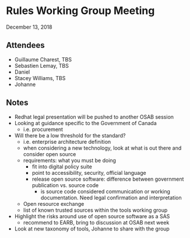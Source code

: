# Rules Working Group Meeting

December 13, 2018

## Attendees

* Guillaume Charest, TBS
* Sebastien Lemay, TBS
* Daniel
* Stacey Williams, TBS
* Johanne

## Notes

* Redhat legal presentation will be pushed to another OSAB session
* Looking at guidance specific to the Government of Canada
  * i.e. procurement
* Will there be a low threshold for the standard?
  * i.e. enterprise architecture definition
  * when considering a new technology, look at what is out there and consider open source
  * requirements: what you must be doing
    * fit into digital policy suite
    * point to accessibility, security, official language
    * release open source software: difference between government publication vs. source code
      * is source code considered communication or working documentation. Need legal confirmation and interpretation
  * Open resource exchange
  * list of known trusted sources within the tools working group
* Highlight the risks around use of open source software as a SAS
  * recommend to EARB, bring to discussion at OSAB next week
* Look at new taxonomy of tools, Johanne to share with the group
